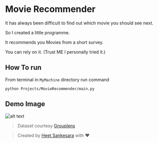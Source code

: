 # Movie Recommender
It has always been difficult to find out which movie you should see next. 

So I created a little programme.

It recommends you Movies from a short survey.

You can rely on it. (Trust ME I personally tried it.)

## How To run

From terminal in  ```MyMachine``` directory run command 

```python Projects/MovieRecommender/main.py```

## Demo Image

![alt text](Projects/MovieRecommender/demo.png)

> Dataset courtesy [Grouplens ](https://grouplens.org/datasets/movielens/)

> Created by [Heet Sankesara](https://github.com/hsankesara) with :heart:
